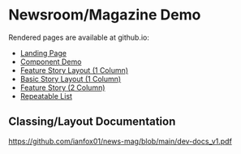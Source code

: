 # Newsroom/Magazine Demo

Rendered pages are available at github.io:
* <a href="https://ianfox01.github.io/news-mag/mockups/landing-content.html" target="_blank">Landing Page</a>
* <a href="https://ianfox01.github.io/news-mag/kitchen-sink.html" target="_blank">Component Demo</a>
* <a href="https://ianfox01.github.io/news-mag/mockups/1-col-feature.html" target="_blank">Feature Story Layout (1 Column)</a>
* <a href="https://ianfox01.github.io/news-mag/mockups/1-col-story.html" target="_blank">Basic Story Layout (1 Column)</a>
* <a href="https://ianfox01.github.io/news-mag/mockups/2-col-feature.html" target="_blank">Feature Story (2 Column)</a>
* <a href="https://ianfox01.github.io/news-mag/mockups/repeatable-list-variants.html" target="_blank">Repeatable List</a>

## Classing/Layout Documentation
https://github.com/ianfox01/news-mag/blob/main/dev-docs_v1.pdf
